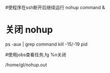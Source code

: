 #使程序在ssh断开后继续运行 
nohup command &

# 关闭 nohup
ps -aux | grep command
kill -15/-19 pid 

#使用jobs查看任务,fg %n关闭  

/home/gl/nohup.out